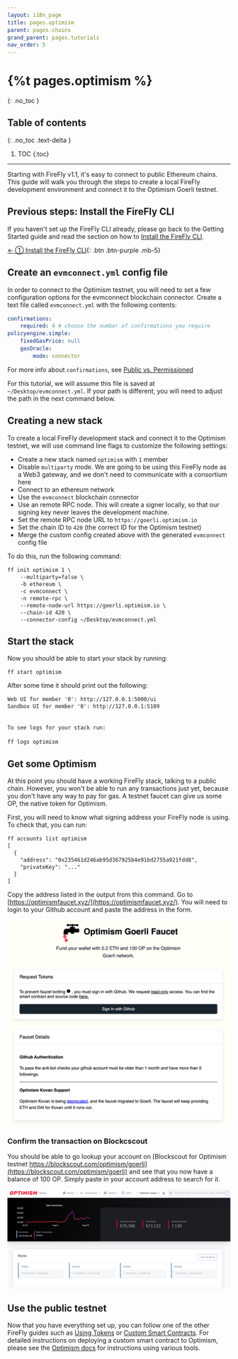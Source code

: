 ```yaml
---
layout: i18n_page
title: pages.optimism
parent: pages.chains
grand_parent: pages.tutorials
nav_order: 5
---
```



# {%t pages.optimism %}
{: .no_toc }

## Table of contents
{: .no_toc .text-delta }

1. TOC
{:toc}

---

Starting with FireFly v1.1, it's easy to connect to public Ethereum chains. This guide will walk you through the steps to create a local FireFly development environment and connect it to the Optimism Goerli testnet.

## Previous steps: Install the FireFly CLI
If you haven't set up the FireFly CLI already, please go back to the Getting Started guide and read the section on how to [Install the FireFly CLI](../../gettingstarted/firefly_cli.md).

[← ① Install the FireFly CLI](../../gettingstarted/firefly_cli.md){: .btn .btn-purple .mb-5}

## Create an `evmconnect.yml` config file
In order to connect to the Optimism testnet, you will need to set a few configuration options for the evmconnect blockchain connector. Create a text file called `evmconnect.yml` with the following contents:

```yml
confirmations:
    required: 4 # choose the number of confirmations you require
policyengine.simple:
    fixedGasPrice: null
    gasOracle:
        mode: connector
```
For more info about `confirmations`, see [Public vs. Permissioned](../../overview/public_vs_permissioned.md)

For this tutorial, we will assume this file is saved at `~/Desktop/evmconnect.yml`. If your path is different, you will need to adjust the path in the next command below.

## Creating a new stack
To create a local FireFly development stack and connect it to the Optimism testnet, we will use command line flags to customize the following settings:

 - Create a new stack named `optimism` with `1` member
 - Disable `multiparty` mode. We are going to be using this FireFly node as a Web3 gateway, and we don't need to communicate with a consortium here
 - Connect to an ethereum network
 - Use the `evmconnect` blockchain connector
 - Use an remote RPC node. This will create a signer locally, so that our signing key never leaves the development machine.
 - Set the remote RPC node URL to `https://goerli.optimism.io`
 - Set the chain ID to `420` (the correct ID for the Optimism testnet)
 - Merge the custom config created above with the generated `evmconnect` config file

To do this, run the following command:
```
ff init optimism 1 \
    --multiparty=false \
    -b ethereum \
    -c evmconnect \
    -n remote-rpc \
    --remote-node-url https://goerli.optimism.io \
    --chain-id 420 \
    --connector-config ~/Desktop/evmconnect.yml 
```

## Start the stack
Now you should be able to start your stack by running:

```
ff start optimism
```

After some time it should print out the following:

```
Web UI for member '0': http://127.0.0.1:5000/ui
Sandbox UI for member '0': http://127.0.0.1:5109


To see logs for your stack run:

ff logs optimism
```

## Get some Optimism
At this point you should have a working FireFly stack, talking to a public chain. However, you won't be able to run any transactions just yet, because you don't have any way to pay for gas. A testnet faucet can give us some OP, the native token for Optimism.

First, you will need to know what signing address your FireFly node is using. To check that, you can run:

```
ff accounts list optimism
[
  {
    "address": "0x235461d246ab95d367925b4e91bd2755a921fdd8",
    "privateKey": "..."
  }
]
```

Copy the address listed in the output from this command. Go to [https://optimismfaucet.xyz/](https://optimismfaucet.xyz/). You will need to login to your Github account and  paste the address in the form.

![Optimism Faucet](images/optimism_faucet.png)

### Confirm the transaction on Blockcscout
You should be able to go lookup your account on [Blockscout for Optimism testnet https://blockscout.com/optimism/goerli](https://blockscout.com/optimism/goerli) and see that you now have a balance of 100 OP. Simply paste in your account address to search for it.


![Blockscout Scan](images/optimism_scan.png)

## Use the public testnet
Now that you have everything set up, you can follow one of the other FireFly guides such as [Using Tokens](../tokens/index.md) or [Custom Smart Contracts](../custom_contracts/ethereum.md). For detailed instructions on deploying a custom smart contract to Optimism, please see the [Optimism docs](https://community.optimism.io/docs/developers/build/system-contracts/#getting-contract-artifacts-interfaces-and-abis) for instructions using various tools.